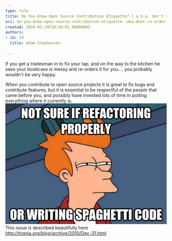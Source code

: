 ```yaml
---
type: rule
title: Do You Know Open Source Contribution Etiquette? ( a.k.a. don't re-order my house when you fix my tap)
uri: do-you-know-open-source-contribution-etiquette--aka-dont-re-order-my-house-when-you-fix-my-tap
created: 2016-03-29T18:59:01.0000000Z
authors:
- id: 24
  title: Adam Stephensen

---
```


If you get a tradesman in to fix your tap, and on the way to the kitchen he sees your bookcase is messy and re-orders it for you.... you probably wouldn't be very happy.

When you contribute to open source projects it is great to fix bugs and contribute features, but it is essential to be respectful of the people that came before you, and possibly have invested lots of time in putting everything where it currently is.
 ![ Bad Example - bad open source contribution etiquette involves gratuitous refactoring, re-organisation of files and classes, changing of formatting beyond those used throughout the rest of the project![etiquette-good.png](etiquette-good.png)](etiquette-bad.png)
This issue is described beautifully here http://tirania.org/blog/archive/2010/Dec-31.html
